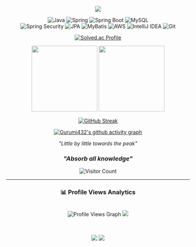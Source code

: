 <div align="center">
<img src="https://readme-typing-svg.herokuapp.com/?font=Righteous&size=35&center=true&vCenter=true&width=500&height=70&duration=4000&lines=Hi!+I'm+Gurumi432!+👋;Backend+Developer+💻;&color=ffffff&background=0d1117" />
</div>

<div align="center">

![Java](https://img.shields.io/badge/Java-007396?style=for-the-badge&logo=java&logoColor=white)
![Spring](https://img.shields.io/badge/Spring-6DB33F?style=for-the-badge&logo=spring&logoColor=white)
![Spring Boot](https://img.shields.io/badge/Spring_Boot-6DB33F?style=for-the-badge&logo=springboot&logoColor=white)
![MySQL](https://img.shields.io/badge/MySQL-4479A1?style=for-the-badge&logo=mysql&logoColor=white)
<br>
![Spring Security](https://img.shields.io/badge/Spring_Security-6DB33F?style=for-the-badge&logo=springsecurity&logoColor=white)
![JPA](https://img.shields.io/badge/JPA-6DB33F?style=for-the-badge&logo=hibernate&logoColor=white)
![MyBatis](https://img.shields.io/badge/MyBatis-ED1C24?style=for-the-badge&logo=mybatis&logoColor=white)
![AWS](https://img.shields.io/badge/AWS-232F3E?style=for-the-badge&logo=amazonaws&logoColor=white)
![IntelliJ IDEA](https://img.shields.io/badge/IntelliJ_IDEA-000000?style=for-the-badge&logo=intellijidea&logoColor=white)
![Git](https://img.shields.io/badge/Git-F05032?style=for-the-badge&logo=git&logoColor=white)

</div>

<div align="center">

[![Solved.ac Profile](http://mazassumnida.wtf/api/v2/generate_badge?boj=espresso024)](https://solved.ac/espresso024/)

</div>

<div align="center">
<img height="180em" src="https://github-readme-stats.vercel.app/api?username=Gurumi432&show_icons=true&theme=tokyonight&include_all_commits=true&count_private=true"/>
<img height="180em" src="https://github-readme-stats.vercel.app/api/top-langs/?username=Gurumi432&layout=compact&langs_count=7&theme=tokyonight"/>
</div>

<div align="center">

[![GitHub Streak](https://streak-stats.demolab.com/?user=Gurumi432&theme=tokyonight)](https://git.io/streak-stats)

</div>

<div align="center">

[![Gurumi432's github activity graph](https://github-readme-activity-graph.vercel.app/graph?username=Gurumi432&theme=tokyo-night)](https://github.com/ashutosh00710/github-readme-activity-graph)

</div>

<div align="center">

*"Little by little towards the peak"*

###  *"Absorb all knowledge"*

![Visitor Count](https://komarev.com/ghpvc/?username=Gurumi432&color=blueviolet&style=flat-square&label=Profile+Views)

</div>

---

<div align="center">
<h3>📊 Profile Views Analytics</h3>
<br>

<!-- 프로필 조회수 그래프 - 방법 1: GitHub Insights Graph -->
<img src="https://github-profile-views-counter.herokuapp.com/graph?username=Gurumi432&theme=tokyonight" alt="Profile Views Graph" />

<!-- 프로필 조회수 그래프 - 방법 2: Hits 서비스 사용 -->
<a href="https://hits.seeyoufarm.com">
  <img src="https://hits.seeyoufarm.com/api/count/graph/dailyhits.svg?url=https://github.com/Gurumi432" />
</a>

<!-- 누적 조회수와 오늘의 조회수 -->
<br><br>
<img src="https://hits.seeyoufarm.com/api/count/incr/badge.svg?url=https%3A%2F%2Fgithub.com%2FGurumi432&count_bg=%236B46C1&title_bg=%23555555&icon=github.svg&icon_color=%23E7E7E7&title=Total+Views&edge_flat=false" />
<img src="https://hits.seeyoufarm.com/api/count/incr/badge.svg?url=https%3A%2F%2Fgithub.com%2FGurumi432&count_bg=%2379C83D&title_bg=%23555555&icon=todoist.svg&icon_color=%23E7E7E7&title=Today&edge_flat=false" />

</div>
